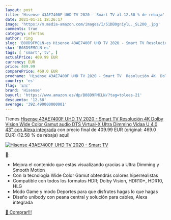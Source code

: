 ```yaml
---
layout: post
title: 'Hisense 43AE7400F UHD TV 2020 - Smart TV al 12.58 % de rebaja'
date: 2021-01-31 18:26:17
image: 'https://m.media-amazon.com/images/I/51DBOgniylL._SL200_.jpg'
comments: true
category: ofertas
author: ring
slug: 'B08D9FMCLN-es Hisense 43AE7400F UHD TV 2020 - Smart TV Resolución 4K...'
sku: 'B08D9FMCLN-es'
tags: [ 'smart','tv', ]
actualPrice: 409.99 EUR
currency: EUR
price: 409.99
comparePrice: 469.0 EUR
prodname: 'Hisense 43AE7400F UHD TV 2020 - Smart TV  Resolución 4K  Dolby Vision  Wide Color Gamut  audio DTS Virtual-X  Ultra Dimming  Vidaa U 4.0  43"  con Alexa integrada'
country: 'es'
flag: '🇪🇸'
brand: 'Hisense'
buyurl: 'https://www.amazon.es/dp/B08D9FMCLN/?tag=tolees-21'
descuento: '12.58'
average: '392.490000000001'
---
```


Tienes [Hisense 43AE7400F UHD TV 2020 - Smart TV  Resolución 4K  Dolby Vision  Wide Color Gamut  audio DTS Virtual-X  Ultra Dimming  Vidaa U 4.0  43"  con Alexa integrada](https://www.amazon.es/dp/B08D9FMCLN/?tag=tolees-21) con precio final de  409.99 EUR (original: 469.0 EUR) (12.58 %  de rebaja) aqui!

[![Hisense 43AE7400F UHD TV 2020 - Smart TV](https://m.media-amazon.com/images/I/51DBOgniylL._SL200_.jpg)](https://www.amazon.es/dp/B08D9FMCLN/?tag=tolees-21)

🔎:

- Mejora el contenido que estás visualizando gracias a Ultra Dimming y Smooth Motion
- Con la tecnología Wide Color Gamut obtendrás colores hiperrealistas
- Compatible con todos los formatos HDR; Dolby Vision, HDR10+, HDR10, HLG
- Modo Game y modo Deportes para que disfrutes hagas lo que hagas
- Diseño unibody con peana central y solución para cables, Alexa integrada

[🛒 Comprar!!!](https://www.amazon.es/dp/B08D9FMCLN/?tag=tolees-21)
